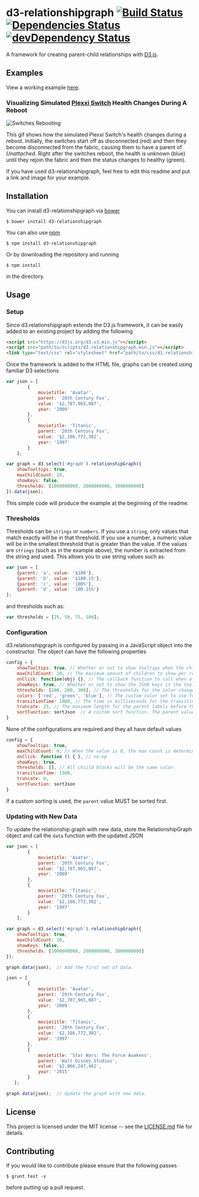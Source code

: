 # d3-relationshipgraph [![Build Status](https://travis-ci.org/hkelly93/d3-relationshipgraph.svg?branch=master)](https://travis-ci.org/hkelly93/d3-relationshipgraph) [![Dependencies Status](https://david-dm.org/hkelly93/d3-relationshipgraph.svg)](https://david-dm.org/hkelly93/d3-relationshipgraph.svg) [![devDependency Status](https://david-dm.org/hkelly93/d3-relationshipgraph/dev-status.svg)](https://david-dm.org/hkelly93/d3-relationshipgraph#info=devDependencies)
A framework for creating parent-child relationships with [D3.js](http://www.d3js.org).

## Examples
View a working example [here](https://cdn.rawgit.com/hkelly93/d3-relationshipGraph/master/examples/index.html).

### Visualizing Simulated [Plexxi Switch](http://www.plexxi.com) Health Changes During A Reboot
![Switches Rebooting](plexxi.gif)

This gif shows how the simulated Plexxi Switch's health changes during a reboot. Initially, the switches start off as disconnected (red) and then they become disconnected from the fabric, causing them to have a parent of *Unattached*. Right after the switches reboot, the health is unknown (blue) until they rejoin the fabric and then the status changes to healthy (green).

If you have used d3-relationshipgraph, feel free to edit this readme and put a link and image for your example.

## Installation
You can install d3-relationshipgraph via [bower](http://bower.io)

```
$ bower install d3-relationshipgraph
```
You can also use [npm](http://npmjs.org)

```
$ npm install d3-relationshipgraph
```
Or by downloading the repository and running
```
$ npm install
```
in the directory.

## Usage
### Setup
Since d3.relationshipgraph extends the D3.js framework, it can be easily added to an existing project by adding the following

```html
<script src="https://d3js.org/d3.v3.min.js"></script>
<script src="path/to/scripts/d3.relationshipgraph.min.js"></script>
<link type="text/css" rel="stylesheet" href="path/to/css/d3.relationshipgraph.min.css">
````

Once the framework is added to the HTML file, graphs can be created using familiar D3 selections

```javascript
var json = [
        {
            movietitle: 'Avatar',
            parent: '20th Century Fox',
            value: '$2,787,965,087',
            year: '2009'
        },
        {
            movietitle: 'Titanic',
            parent: '20th Century Fox',
            value: '$2,186,772,302',
            year: '1997'
        }
    ];

var graph = d3.select('#graph').relationshipGraph({
    showTooltips: true,
    maxChildCount: 10,
    showKeys: false,
    thresholds: [1000000000, 2000000000, 3000000000]
}).data(json);
```

This simple code will produce the example at the beginning of the readme.

### Thresholds
Thresholds can be `strings` or `numbers`. If you use a `string`, only values that match exactly will be in that threshold. If you use a number, a numeric value will be in the smallest threshold that is greater than the value.
If the values are `strings` (such as in the example above), the number is extracted from the string and used. This allows you to use string values such as:

```javascript
var json = [
    {parent: 'a', value: '$100'},
    {parent: 'b', value: '$100.15'},
    {parent: 'c', value: '100%'},
    {parent: 'd', value: '100.15%'}
];
````

and thresholds such as:

```javascript
var thresholds = [25, 50, 75, 100];
````

### Configuration
d3.relationshipgraph is configured by passing in a JavaScript object into the constructor. The object can have the following properties

```Javascript
config = {
    showTooltips: true, // Whether or not to show tooltips when the child block is moused over.
    maxChildCount: 10, // The maximum amount of children to show per row before wrapping.
    onClick: function(obj) {}, // The callback function to call when a child block is clicked on. This gets passed the JSON for the object.
    showKeys: true, // Whether or not to show the JSON keys in the tooltip
    thresholds: [100, 200, 300], // The thresholds for the color changes. If the values are strings, the colors are determined by the value of the child being equal to the threshold. If the thresholds are numbers, the color is determined by the value being less than the threshold.
    colors: ['red', 'green', 'blue'], // The custom color set to use for the child blocks. These can be color names, HEX values, or RGBA values.
    transitionTime: 1000, // The time in milliseconds for the transitions. Set to 0 to disable.
    truncate: 25, // The maximum length for the parent labels before they get truncated. Set to 0 to disable.
    sortFunction: sortJson  // A custom sort function. The parent value must be sorted first.
}
```

None of the configurations are required and they all have default values

```Javascript
config = {
    showTooltips: true,
    maxChildCount: 0, // When the value is 0, the max count is determined by the width of the parent element.
    onClick: function () { }, // no-op
    showKeys: true,
    thresholds: [], // All chiild blocks will be the same color.
    transitionTime: 1500,
    truncate: 0,
    sortFunction: sortJson
}
```

If a custom sorting is used, the `parent` value MUST be sorted first.

### Updating with New Data
To update the relationship graph with new data, store the RelationshipGraph object and call the `data` function with the updated JSON

```Javascript
var json = [
        {
            movietitle: 'Avatar',
            parent: '20th Century Fox',
            value: '$2,787,965,087',
            year: '2009'
        },
        {
            movietitle: 'Titanic',
            parent: '20th Century Fox',
            value: '$2,186,772,302',
            year: '1997'
        }
    ];

var graph = d3.select('#graph').relationshipGraph({
    showTooltips: true,
    maxChildCount: 10,
    showKeys: false,
    thresholds: [1000000000, 2000000000, 3000000000]
});

graph.data(json);  // Add the first set of data.

json = [
        {
            movietitle: 'Avatar',
            parent: '20th Century Fox',
            value: '$2,787,965,087',
            year: '2009'
        },
        {
            movietitle: 'Titanic',
            parent: '20th Century Fox',
            value: '$2,186,772,302',
            year: '1997'
        },
        {
            movietitle: 'Star Wars: The Force Awakens',
            parent: 'Walt Disney Studios',
            value: '$2,066,247,462',
            year: '2015'
        }
   ];

graph.data(json);  // Update the graph with new data.
````

## License
This project is licensed under the MIT license -- see the [LICENSE.md](LICENSE.md) file for details.

## Contributing
If you would like to contribute please ensure that the following passes

```
$ grunt test -v
```
before putting up a pull request.
